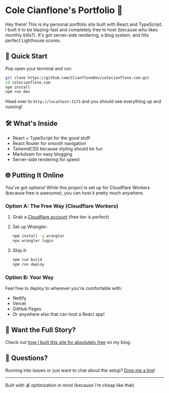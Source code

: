# Cole Cianflone's Portfolio 👋

Hey there! This is my personal portfolio site built with React and TypeScript. I built it to be blazing-fast and completely free to host (because who likes monthly bills?). It's got server-side rendering, a blog system, and hits perfect Lighthouse scores.

## 🚀 Quick Start

Pop open your terminal and run:

```bash
git clone https://github.com/CCianfloneDev/colecianflone.com.git
cd colecianflone.com
npm install
npm run dev
```

Head over to `http://localhost:5173` and you should see everything up and running!

## 🛠️ What's Inside

- React + TypeScript for the good stuff
- React Router for smooth navigation
- TailwindCSS because styling should be fun
- Markdown for easy blogging
- Server-side rendering for speed

## 🌐 Putting It Online

You've got options! While this project is set up for Cloudflare Workers (because free is awesome), you can host it pretty much anywhere.

### Option A: The Free Way (Cloudflare Workers)

1. Grab a [Cloudflare account](https://dash.cloudflare.com/sign-up) (free tier is perfect)
2. Set up Wrangler:

   ```bash
   npm install -g wrangler
   npx wrangler login
   ```

3. Ship it:

   ```bash
   npm run build
   npm run deploy
   ```

### Option B: Your Way

Feel free to deploy to wherever you're comfortable with:

- Netlify
- Vercel
- GitHub Pages
- Or anywhere else that can host a React app!

## 📖 Want the Full Story?

Check out [how I built this site for absolutely free](https://colecianflone.com/blog/free-portfolio) on my blog.

## 🤔 Questions?

Running into issues or just want to chat about the setup? [Drop me a line](mailto:cole@colecianflone.com)!

---

Built with 💰 optimization in mind (because I'm cheap like that)
